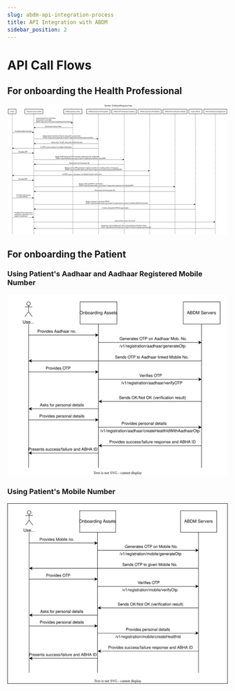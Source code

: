 ```yaml
---
slug: abdm-api-integration-process
title: API Integration with ABDM
sidebar_position: 2
---
```


# API Call Flows

## For onboarding the Health Professional

![Onboarding the ABDM](/img/hpr_api_flow.svg)

## For onboarding the Patient

### Using Patient's Aadhaar and Aadhaar Registered Mobile Number

![Using Aadhaar Registered Mobile Number](/img/abdm_onboarding_patient_aadhaar.svg)

### Using Patient's Mobile Number

![Using Aadhaar Registered Mobile Number](/img/abdm_onboarding_patient_mobile.svg)